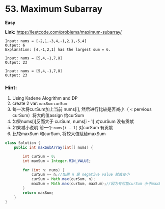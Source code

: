 # 53. Maximum Subarray


**Easy**


**Link:** https://leetcode.com/problems/maximum-subarray/


```
Input: nums = [-2,1,-3,4,-1,2,1,-5,4]
Output: 6
Explanation: [4,-1,2,1] has the largest sum = 6.

Input: nums = [5,4,-1,7,8]
Output: 23

Input: nums = [5,4,-1,7,8]
Output: 23
```

### Hint:
1. Using Kadene Alogrithm and DP
2. create 2 var:  `maxSum`  `curSum`
3. 每一次将curSum加上当前 nums[i], 然后进行比较是否减小（ < pervious curSum）将大的值assign 给curSum
4. 如果nums[i]反而大于 curSum, nums[i - 1] 对curSum 没有贡献
5. 如果减小说明 前一个 `nums[i - 1]` 对curSum 有贡献
6. 比较maxSum 和curSum, 将较大值赋给maxSum


```java
class Solution {
    public int maxSubArray(int[] nums) {

        int curSum = 0;
        int maxSum = Integer.MIN_VALUE;
        
        for (int n: nums) {
            curSum += n;//如果 n 是 negative value 就会变小
            curSum = Math.max(curSum, n);
            maxSum = Math.max(curSum, maxSum);//因为有可能curSum 小于maxSum, 保留maxSum
        }
        return maxSum;
    }
}

```